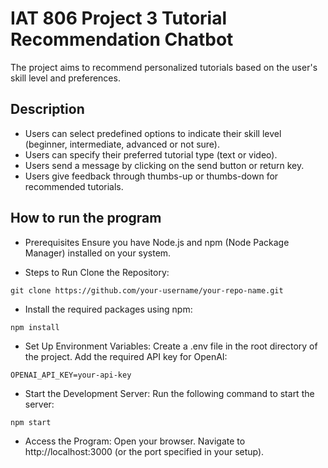 # IAT 806 Project 3 Tutorial Recommendation Chatbot
The project aims to recommend personalized tutorials based on the user's skill level and preferences.

## Description
* Users can select predefined options to indicate their skill level (beginner, intermediate, advanced or not sure).
* Users can specify their preferred tutorial type (text or video).
* Users send a message by clicking on the send button or return key. 
* Users give feedback through thumbs-up or thumbs-down for recommended tutorials.
  
## How to run the program 
* Prerequisites
Ensure you have Node.js and npm (Node Package Manager) installed on your system.

* Steps to Run
Clone the Repository:
```
git clone https://github.com/your-username/your-repo-name.git
```
* Install the required packages using npm:
```
npm install
```
* Set Up Environment Variables:
Create a .env file in the root directory of the project.
Add the required API key for OpenAI:
```
OPENAI_API_KEY=your-api-key
```
* Start the Development Server: Run the following command to start the server:
```
npm start
```
* Access the Program:
Open your browser.
Navigate to http://localhost:3000 (or the port specified in your setup).
